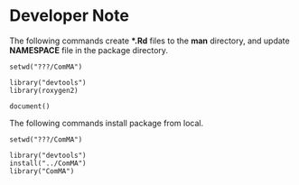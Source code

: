 # Developer Note

The following commands create __*.Rd__ files to the __man__ directory, 
and update __NAMESPACE__ file in the package directory.

```
setwd("???/ComMA")

library("devtools")
library(roxygen2)

document()
```

The following commands install package from local.
```
setwd("???/ComMA")

library("devtools")
install("../ComMA")
library("ComMA")
```
